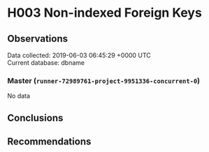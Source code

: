 # H003 Non-indexed Foreign Keys #

## Observations ##
Data collected: 2019-06-03 06:45:29 +0000 UTC  
Current database: dbname  

### Master (`runner-72989761-project-9951336-concurrent-0`) ###


No data


## Conclusions ##


## Recommendations ##

